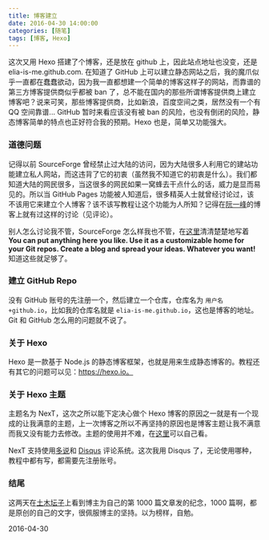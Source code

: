 ```yaml
---
title: 博客建立
date: 2016-04-30 14:00:00
categories: [随笔]
tags: [博客, Hexo]
---
```


这次又用 Hexo 搭建了个博客，还是放在 github 上，因此站点地址也没变，还是 elia-is-me.github.com. 在知道了 GitHub 上可以建立静态网站之后，我的魔爪似乎一直都在蠢蠢欲动，因为我一直都想建一个简单的博客这样子的网站，而靠谱的第三方博客提供商似乎都被 ban 了，总不能在国内的那些所谓博客提供商上建立博客吧？说来可笑，那些博客提供商，比如新浪，百度空间之类，居然没有一个有 QQ 空间靠谱... GitHub 暂时来看应该没有被 ban 的风险，也没有倒闭的风险，静态博客简单的特点也正好符合我的预期。Hexo 也是，简单又功能强大。

<!-- more -->

### 道德问题

记得以前 SourceForge 曾经禁止过大陆的访问，因为大陆很多人利用它的建站功能建立私人网站，而这违背了它的初衷（虽然我不知道它的初衷是什么）。我们都知道大陆的网民很多，当这很多的网民如果一窝蜂去干点什么的话，威力是显而易见的。所以当 GitHub Pages 功能被人知道后，很多精英人士就曾经讨论过，该不该用它来建立个人博客？该不该写教程让这个功能为人所知？记得在[阮一峰](http://www.ruanyifeng.com/blog/2012/08/blogging_with_jekyll.html)的博客上就有过这样的讨论（见评论）。

别人怎么讨论我不管，SourceForge 怎么样我也不管，在[这里](https://github.com/blog/272-github-pages)清清楚楚地写着 **You can put anything here you like. Use it as a customizable home for your Git repos. Create a blog and spread your ideas. Whatever you want!** 知道这些就足够了。


### 建立 GitHub Repo

没有 GitHub 账号的先注册一个，然后建立一个仓库，仓库名为 `用户名+github.io`，比如我的仓库名就是 `elia-is-me.github.io`，这也是博客的地址。Git 和 GitHub 怎么用的问题就不说了。


### 关于 Hexo

Hexo 是一款基于 Node.js 的静态博客框架，也就是用来生成静态博客的。教程还有其它的问题可以见：https://hexo.io。

### 关于 Hexo 主题

主题名为 NexT，这次之所以能下定决心做个 Hexo 博客的原因之一就是有一个现成的让我满意的主题，上一次博客之所以不再坚持的原因也是博客主题让我不满意而我又没有能力去修改。主题的使用并不难，在[这里](http://theme-next.iissnan.com)可以自己看。

NexT 支持使用[多说]()和 [Disqus]() 评论系统。这次我用 Disqus 了，无论使用哪种，教程中都有写，都需要先注册账号。

### 结尾

这两天在[土木坛子]()上看到博主为自己的第 1000 篇文章发的纪念，1000 篇啊，都是原创的自己的文字，很佩服博主的坚持。以为榜样，自勉。

2016-04-30

